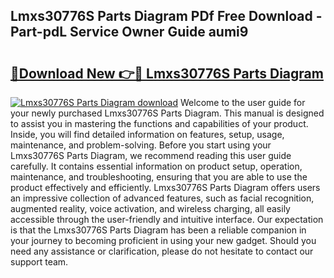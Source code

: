 ## Lmxs30776S Parts Diagram PDf Free Download - Part-pdL Service Owner Guide aumi9

# <h2><a href="http://dfsrm4b.blite.top/?on=Lmxs30776S+Parts+Diagram">🔗Download New 👉🔴 Lmxs30776S Parts Diagram</a></h2>

[![Lmxs30776S Parts Diagram download](https://i.imgur.com/lujVjoI.png)](http://dfsrm4b.blite.top/?on=Lmxs30776S+Parts+Diagram)
Welcome to the user guide for your newly purchased Lmxs30776S Parts Diagram. This manual is designed to assist you in mastering the functions and capabilities of your product. Inside, you will find detailed information on features, setup, usage, maintenance, and problem-solving. Before you start using your Lmxs30776S Parts Diagram, we recommend reading this user guide carefully. It contains essential information on product setup, operation, maintenance, and troubleshooting, ensuring that you are able to use the product effectively and efficiently. Lmxs30776S Parts Diagram offers users an impressive collection of advanced features, such as facial recognition, augmented reality, voice activation, and wireless charging, all easily accessible through the user-friendly and intuitive interface. Our expectation is that the Lmxs30776S Parts Diagram has been a reliable companion in your journey to becoming proficient in using your new gadget. Should you need any assistance or clarification, please do not hesitate to contact our support team.
